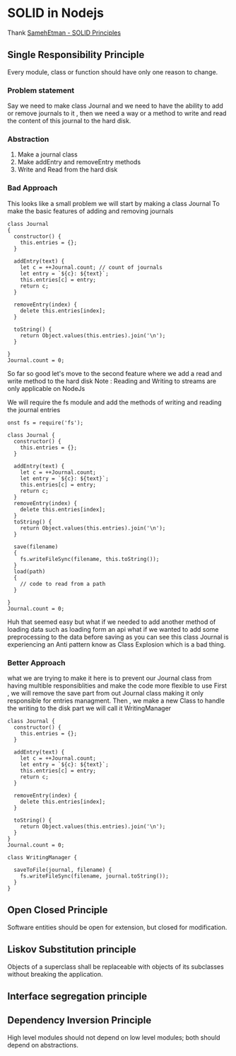 # SOLID in Nodejs
Thank [SamehEtman - SOLID Principles](https://github.com/SamehEtman/SOLID-Principles-JS/blob/master/ReadMe.md)
## Single Responsibility Principle
Every module, class or function should have only one reason to change.
### Problem statement
Say we need to make class Journal and we need to have the ability to add or remove journals to it , then we need a way or a method to write and read the content of this journal to the hard disk.
### Abstraction
1. Make a journal class
2. Make addEntry and removeEntry methods
3. Write and Read from the hard disk
### Bad Approach 
This looks like a small problem we will start by making a class Journal To make the basic features of adding and removing journals
```
class Journal
{
  constructor() {
    this.entries = {};
  }

  addEntry(text) {
    let c = ++Journal.count; // count of journals
    let entry = `${c}: ${text}`;
    this.entries[c] = entry;
    return c;
  }

  removeEntry(index) {
    delete this.entries[index];
  }

  toString() {
    return Object.values(this.entries).join('\n');
  }

}
Journal.count = 0;
```

So far so good let's move to the second feature where we add a read and write method to the hard disk Note : Reading and Writing to streams are only applicable on NodeJs

We will require the fs module and add the methods of writing and reading the journal entries
```
onst fs = require('fs');

class Journal {
  constructor() {
    this.entries = {};
  }

  addEntry(text) {
    let c = ++Journal.count;
    let entry = `${c}: ${text}`;
    this.entries[c] = entry;
    return c;
  }
  removeEntry(index) {
    delete this.entries[index];
  }
  toString() {
    return Object.values(this.entries).join('\n');
  }
  
  save(filename)
  {
    fs.writeFileSync(filename, this.toString());
  }
  load(path)
  {
    // code to read from a path
  }
  
}
Journal.count = 0;
```
Huh that seemed easy but what if we needed to add another method of loading data such as loading form an api what if we wanted to add some preprocessing to the data before saving as you can see this class Journal is experiencing an Anti pattern know as Class Explosion which is a bad thing.

### Better Approach 
what we are trying to make it here is to prevent our Journal class from having multible responsiblities and make the code more flexible to use First , we will remove the save part from out Journal class making it only responsible for entries managment. Then , we make a new Class to handle the writing to the disk part we will call it WritingManager
```
class Journal {
  constructor() {
    this.entries = {};
  }

  addEntry(text) {
    let c = ++Journal.count;
    let entry = `${c}: ${text}`;
    this.entries[c] = entry;
    return c;
  }

  removeEntry(index) {
    delete this.entries[index];
  }

  toString() {
    return Object.values(this.entries).join('\n');
  }
}
Journal.count = 0;

class WritingManager {

  saveToFile(journal, filename) {
    fs.writeFileSync(filename, journal.toString());
  }
}
```

## Open Closed Principle
Software entities should be open for extension, but closed for modification.

## Liskov Substitution principle
Objects of a superclass shall be replaceable with objects of its subclasses without breaking the application.
## Interface segregation principle

## Dependency Inversion Principle
High level modules should not depend on low level modules; both should depend on abstractions.
